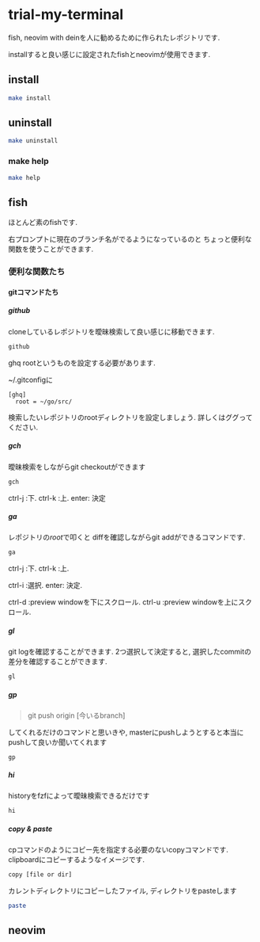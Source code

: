 # trial-my-terminal

fish, neovim with deinを人に勧めるために作られたレポジトリです.

installすると良い感じに設定されたfishとneovimが使用できます.

## install

```sh
make install
```

## uninstall

```sh
make uninstall
```

### make help

```sh
make help
```

## fish

ほとんど素のfishです.

右プロンプトに現在のブランチ名がでるようになっているのと
ちょっと便利な関数を使うことができます.

### 便利な関数たち

#### gitコマンドたち

##### github

cloneしているレポジトリを曖昧検索して良い感じに移動できます.

```sh
github
```

ghq rootというものを設定する必要があります.

~/.gitconfigに
```
[ghq]
  root = ~/go/src/
```

検索したいレポジトリのrootディレクトリを設定しましょう.
詳しくはググってください.

##### gch

曖昧検索をしながらgit checkoutができます

```sh
gch
```

ctrl-j :下.
ctrl-k :上.
enter: 決定

##### ga

レポジトリの*root*で叩くと
diffを確認しながらgit addができるコマンドです.

```sh
ga
```

ctrl-j :下.
ctrl-k :上.

ctrl-i :選択.
enter: 決定.

ctrl-d :preview windowを下にスクロール.
ctrl-u :preview windowを上にスクロール.

##### gl

git logを確認することができます.
2つ選択して決定すると,
選択したcommitの差分を確認することができます.

```sh
gl
```

##### gp

> git push origin [今いるbranch]

してくれるだけのコマンドと思いきや,
masterにpushしようとすると本当にpushして良いか聞いてくれます

```
gp
```

##### hi

historyをfzfによって曖昧検索できるだけです

```sh
hi
```

##### copy & paste

cpコマンドのようにコピー先を指定する必要のないcopyコマンドです.
clipboardにコピーするようなイメージです.

```sh
copy [file or dir]
```

カレントディレクトリにコピーしたファイル, ディレクトリをpasteします
```sh
paste
```

## neovim


